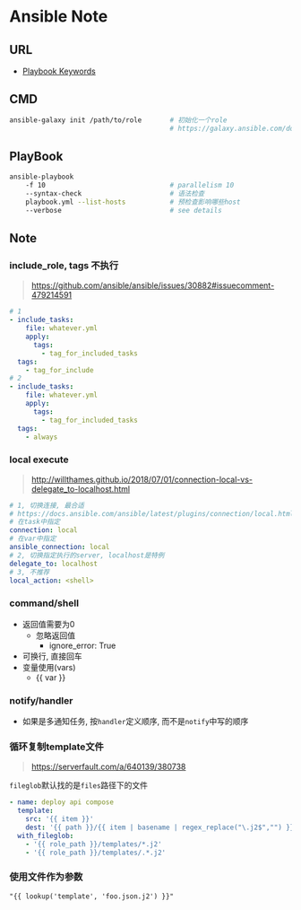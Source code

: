 # Ansible Note

## URL

- [Playbook Keywords](https://docs.ansible.com/ansible/latest/reference_appendices/playbooks_keywords.html#term-104)

## CMD

``` sh
ansible-galaxy init /path/to/role       # 初始化一个role
                                        # https://galaxy.ansible.com/docs/contributing/creating_role.html
```

## PlayBook

``` sh
ansible-playbook
    -f 10                               # parallelism 10
    --syntax-check                      # 语法检查
    playbook.yml --list-hosts           # 预检查影响哪些host
    --verbose                           # see details
```

## Note

### include_role, tags 不执行

> <https://github.com/ansible/ansible/issues/30882#issuecomment-479214591>

``` yml
# 1
- include_tasks:
    file: whatever.yml
    apply:
      tags:
        - tag_for_included_tasks
  tags:
    - tag_for_include
# 2
- include_tasks:
    file: whatever.yml
    apply:
      tags:
        - tag_for_included_tasks
  tags:
    - always
```

### local execute

> <http://willthames.github.io/2018/07/01/connection-local-vs-delegate_to-localhost.html>

``` yml
# 1, 切换连接, 最合适
# https://docs.ansible.com/ansible/latest/plugins/connection/local.html
# 在task中指定
connection: local
# 在var中指定
ansible_connection: local
# 2, 切换指定执行的server, localhost是特例
delegate_to: localhost
# 3, 不推荐
local_action: <shell>

```

### command/shell

- 返回值需要为0
  - 忽略返回值
    - ignore_error: True
- 可换行, 直接回车
- 变量使用(vars)
  - {{ var }}

### notify/handler

- 如果是多通知任务, 按`handler`定义顺序, 而不是`notify`中写的顺序

### 循环复制template文件

> <https://serverfault.com/a/640139/380738>

`fileglob`默认找的是`files`路径下的文件

``` yml
- name: deploy api compose
  template:
    src: '{{ item }}'
    dest: '{{ path }}/{{ item | basename | regex_replace("\.j2$","") }}'
  with_fileglob:
    - '{{ role_path }}/templates/*.j2'
    - '{{ role_path }}/templates/.*.j2'
```

### 使用文件作为参数

    "{{ lookup('template', 'foo.json.j2') }}"
